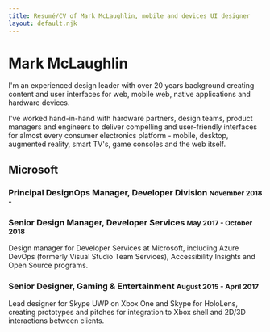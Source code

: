 ```yaml
---
title: Resumé/CV of Mark McLaughlin, mobile and devices UI designer
layout: default.njk
---
```


# Mark McLaughlin

I'm an experienced design leader with over 20 years background creating content
and user interfaces for web, mobile web, native applications and hardware
devices.

I've worked hand-in-hand with hardware partners, design teams, product managers
and engineers to deliver compelling and user-friendly interfaces for almost
every consumer electronics platform - mobile, desktop, augmented reality, smart
TV's, game consoles and the web itself.

## Microsoft

### Principal DesignOps Manager, Developer Division <small>November 2018 -</small>

### Senior Design Manager, Developer Services <small>May 2017 - October 2018</small>

Design manager for Developer Services at Microsoft, including Azure DevOps
(formerly Visual Studio Team Services), Accessibility Insights and Open Source
programs.

### Senior Designer, Gaming & Entertainment <small>August 2015 - April 2017</small>

Lead designer for Skype UWP on Xbox One and Skype for HoloLens, creating
prototypes and pitches for integration to Xbox shell and 2D/3D interactions
between clients.
